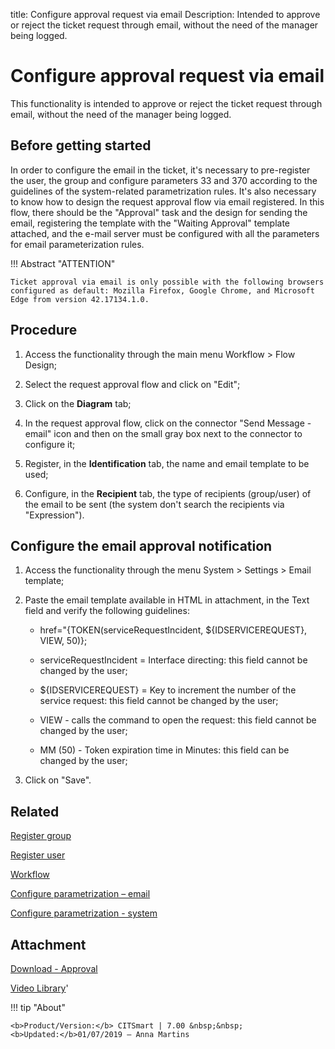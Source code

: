 title: Configure approval request via email
Description: Intended to approve or reject the ticket request through email, without the need of the manager being logged.
# Configure approval request via email
This functionality is intended to approve or reject the ticket request through email, without the need of the manager being logged.

Before getting started
--------------------------

In order to configure the email in the ticket, it's necessary to pre-register
the user, the group and configure parameters 33 and 370 according to the
guidelines of the system-related parametrization rules. It's also necessary to
know how to design the request approval flow via email registered. In this flow,
there should be the "Approval" task and the design for sending the email,
registering the template with the "Waiting Approval" template attached, and
the e-mail server must be configured with all the parameters for email
parameterization rules.

!!! Abstract "ATTENTION"

    Ticket approval via email is only possible with the following browsers configured as default: Mozilla Firefox, Google Chrome, and Microsoft Edge from version 42.17134.1.0.

Procedure
-------------

1.  Access the functionality through the main menu Workflow \> Flow Design;

2.  Select the request approval flow and click on "Edit";

3.  Click on the **Diagram** tab;

4.  In the request approval flow, click on the connector "Send Message - email" icon and then on the small gray box next to the connector to configure it;

5.  Register, in the **Identification** tab, the name and email template to be
    used;

6.  Configure, in the **Recipient** tab, the type of recipients (group/user) of
    the email to be sent (the system don't search the recipients via
    "Expression").

## Configure the email approval notification

1.  Access the functionality through the menu System \> Settings \> Email
    template;

2.  Paste the email template available in HTML in attachment, in the Text field
    and verify the following guidelines:

    - href="{TOKEN(serviceRequestIncident, \${IDSERVICEREQUEST}, VIEW, 50)};

    - serviceRequestIncident = Interface directing: this field cannot be changed
    by the user;

    - \${IDSERVICEREQUEST} = Key to increment the number of the service
    request: this field cannot be changed by the user;

    - VIEW - calls the command to open the request: this field cannot be changed
    by the user;

    - MM (50) - Token expiration time in Minutes: this field can be changed by the user;

1.  Click on "Save".

Related
-------

[Register group](/en-us/citsmart-7/initial-settings/access-settings/user/register-groups.html)

[Register user](/en-us/citsmart-7/initial-settings/access-settings/user/users.html)

[Workflow](/en-us/citsmart-7/workflow/overview.html)

[Configure parametrization – email](/en-us/citsmart-7/platform-administration/parameters-list/configure-parametrization-email.html)

[Configure parametrization - system](/en-us/citsmart-7/platform-administration/parameters-list/configure-parametrization-system.html)


Attachment
----------
[Download - Approval][1]


<i class='fa fa-youtube-play  fa-2x' style='color:#97ce17;vertical-align: middle;'> </i> [Video Library](https://www.youtube.com/playlist?list=PLB5qK2uzf2RNemh0QXhtOXntvZ6G6o2B_)'

!!! tip "About"

    <b>Product/Version:</b> CITSmart | 7.00 &nbsp;&nbsp;
    <b>Updated:</b>01/07/2019 – Anna Martins


[1]:/en-us/citsmart-7/processes/tickets/images/Approval.docx
